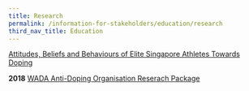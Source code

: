 ```yaml
---
title: Research
permalink: /information-for-stakeholders/education/research
third_nav_title: Education
---
```

[Attitudes, Beliefs and Behaviours of Elite Singapore Athletes Towards Doping](/information-for-stakeholders/research/Attitudes-behaviours-of-elite-Singapore-athletes-towards-doping.pdf)


__2018__
[WADA Anti-Doping Organisation Reserach Package](https://www.wada-ama.org/sites/default/files/resources/files/wada_social_science_research_package_ado.pdf)
